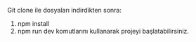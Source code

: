 Git clone ile dosyaları indirdikten sonra:
1. npm install
2. npm run dev
komutlarını kullanarak projeyi başlatabilirsiniz.
